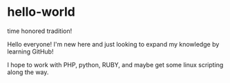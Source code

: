 # hello-world
time honored tradition!

Hello everyone! I'm new here and just looking to expand my knowledge by learning GitHub!

I hope to work with PHP, python, RUBY, and maybe get some linux scripting along the way.
